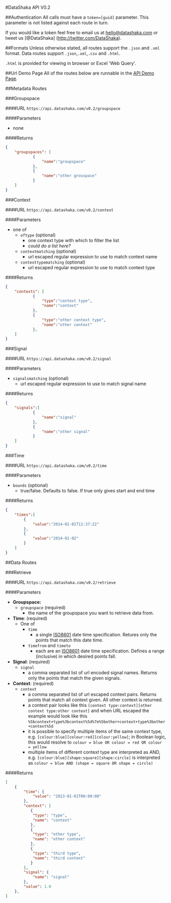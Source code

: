 #DataShaka API V0.2

##Authentication
All calls must have a `token=[guid]` parameter.
This parameter is not listed against each route in turn.

If you would like a token feel free to email us at hello@datashaka.com or tweet us [@DataShaka] (http://twitter.com/DataShaka).

##Formats
Unless otherwise stated, all routes support the `.json` and `.xml` format. Data routes support `.json`,`.xml`,`.csv` and `.html`. 

`.html` is provided for viewing in browser or Excel 'Web Query'.

##Url Demo Page
All of the routes below are runnable in the [API Demo Page](https://api.datashaka.com/demo).

##Metadata Routes

###Groupspace

####URL
`https://api.datashaka.com/v0.2/groupspace`

####Parameters
- none

####Returns

```JSON
{
	"groupspaces": [
    		{
        		"name":"groupspace"
    		},
    		{
        		"name":"other grouspace"
    		}
	]
}
```
    
###Context

####URL
`https://api.datashaka.com/v0.2/context`

####Parameters
- one of
	- `oftype` (optional)
		- one context type with which to filter the list
		- _could do a list here?_
	- `contextmatching` (optional)
		- url escaped regular expression to use to match context name
	- `contexttypematching` (optional)
		- url escaped regular expression to use to match context type

####Returns

```JSON
{
	"contexts": [
    		{
        		"type":"context type",
        		"name":"context"
    		},
    		{
        		"type":"other context type",
        		"name":"other context"
    		},
	]
}
```

###Signal

####URL
`https://api.datashaka.com/v0.2/signal`

####Parameters
- `signalsmatching` (optional)
	- url escaped regular expression to use to match signal name

####Returns

```JSON
{
	"signals":[
    		{
         		"name":"signal"
    		},
    		{
         		"name":"other signal"
    		}
	]
}
```

###Time

####URL
`https://api.datashaka.com/v0.2/time`

####Parameters
- `bounds` (optional)
	- true/false. Defaults to false. If true only gives start and end time

####Returns

```JSON
{
	"times":[
		{
			"value":"2014-01-01T12:37:22"
		},
		{
			"value":"2014-01-02"
		}
    ]
}
```    
    
##Data Routes

###Retrieve

####URL
`https://api.datashaka.com/v0.2/retrieve`

####Parameters
- **Groupspace:**
	- `groupspace` (required)
		- the name of the groupspace you want to retrieve data from.
- **Time**: (required)
	- One of
		- `time` 
			- a single [ISO8601](http://en.wikipedia.org/wiki/ISO8601) date time specification. Retures only the points that match this date time.
		- `timefrom` and `timeto`
			- each are an [ISO8601](http://en.wikipedia.org/wiki/ISO8601) date time specification. Defines a range (inclusive) in which desired points fall. 
- **Signal**: (required)
	- `signal`
		- a comma separated list of url encoded signal names. Returns only the points that match the given signals.
- **Context**: (required)
	- `context`
		- a comma separated list of url escaped context pairs. Returns points that match all context given. All other context is returned.
		- a context pair looks like this `[context type:context][other context type:other context]` and when URL escaped the example would look like this `%5bcontext+type%3bcontext%5d%7e%5bother+context+type%3bother+context%5d`
		- it is possible to specify multiple items of the same context type, e.g. `[colour:blue][colour:red][colour:yellow]`; in Boolean logic, this would resolve to `colour = blue OR colour = red OR colour = yellow`
		- multiple items of different context type are interpreted as AND, e.g. `[colour:blue][shape:square][shape:circle]` is interpreted as `colour = blue AND (shape = square OR shape = circle)`

####Returns
 
```JSON
[
	{
		"time": {
   			"value": "2013-01-01T00:00:00"
   		},
	  	"context": [
		   {
		   	"type": "type",
		   	"name": "context"
		   },
		   {
		   	"type": "other type",
		   	"name": "other context"
		   },
		   {
		   	"type": "third type",
		   	"name": "third context"
		   }
	 	],
	  	"signal": {
	  		"name": "signal"
	  	},
  		"value": 1.0
 	},
]   
```
